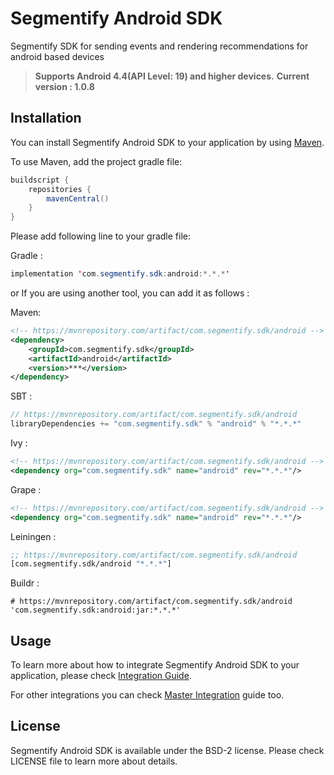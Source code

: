 # Segmentify Android SDK
Segmentify  SDK for sending events and rendering recommendations for android based devices

> **Supports Android 4.4(API Level: 19) and higher devices.**
> **Current version : 1.0.8**

## Installation

You can install Segmentify Android SDK to your application by using  [Maven](https://mvnrepository.com/artifact/com.segmentify.sdk/android).

To use Maven, add the project gradle file:


```java
buildscript {
    repositories {
        mavenCentral()
    }
}
```

Please add following line to your gradle file:

Gradle : 
```java
implementation 'com.segmentify.sdk:android:*.*.*'
```
or If you are using another tool, you can add it as follows :

Maven:
```xml
<!-- https://mvnrepository.com/artifact/com.segmentify.sdk/android -->
<dependency>
    <groupId>com.segmentify.sdk</groupId>
    <artifactId>android</artifactId>
    <version>***</version>
</dependency>
```
SBT :
```scala
// https://mvnrepository.com/artifact/com.segmentify.sdk/android
libraryDependencies += "com.segmentify.sdk" % "android" % "*.*.*"
```

Ivy :
```xml
<!-- https://mvnrepository.com/artifact/com.segmentify.sdk/android -->
<dependency org="com.segmentify.sdk" name="android" rev="*.*.*"/>
```

Grape : 
```xml
<!-- https://mvnrepository.com/artifact/com.segmentify.sdk/android -->
<dependency org="com.segmentify.sdk" name="android" rev="*.*.*"/>
```

Leiningen : 
```Clojure 
;; https://mvnrepository.com/artifact/com.segmentify.sdk/android
[com.segmentify.sdk/android "*.*.*"]
```

Buildr : 
```
# https://mvnrepository.com/artifact/com.segmentify.sdk/android
'com.segmentify.sdk:android:jar:*.*.*'

```


## Usage

To learn more about how to integrate Segmentify Android SDK to your application, please check [Integration Guide](https://www.segmentify.com/dev/integration_android/).

For other integrations you can check [Master Integration](https://www.segmentify.com/dev/) guide too.



## License

Segmentify Android SDK is available under the BSD-2 license.
Please check LICENSE file to learn more about details.
